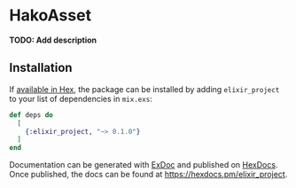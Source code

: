 # HakoAsset

**TODO: Add description**

## Installation

If [available in Hex](https://hex.pm/docs/publish), the package can be installed
by adding `elixir_project` to your list of dependencies in `mix.exs`:

```elixir
def deps do
  [
    {:elixir_project, "~> 0.1.0"}
  ]
end
```

Documentation can be generated with [ExDoc](https://github.com/elixir-lang/ex_doc)
and published on [HexDocs](https://hexdocs.pm). Once published, the docs can
be found at <https://hexdocs.pm/elixir_project>.

